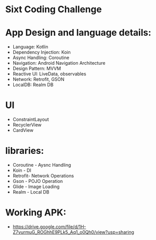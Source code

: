 Sixt Coding Challenge
=============================

# App Design and language details:
* Language: Kotlin
* Dependency Injection: Koin
* Async Handling: Coroutine
* Navigation: Android Navigation Architecture
* Design Pattern: MVVM
* Reactive UI: LiveData, observables
* Network: Retrofit, GSON
* LocalDB: Realm DB

# UI

* ConstraintLayout
* RecyclerView
* CardView

# libraries:

* Coroutine - Aysnc Handling 
* Koin - DI
* Retrofit- Network Operations
* Gson - POJO Operation
* Glide - Image Loading
* Realm - Local DB


# Working APK:
* https://drive.google.com/file/d/1H-Z7vurmuG_ROGhhE9PLk5_Aq1_o0Qh0/view?usp=sharing

